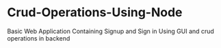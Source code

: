 # Crud-Operations-Using-Node
 Basic Web Application Containing Signup and Sign in Using GUI and crud operations in backend
